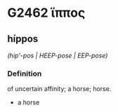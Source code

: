 # G2462 ἵππος

## híppos

_(hip'-pos | HEEP-pose | EEP-pose)_

### Definition

of uncertain affinity; a horse; horse.

- a horse

